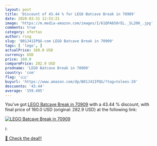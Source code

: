 ```yaml
---
layout: post
title: 'Discount of 43.44 % for LEGO Batcave Break in 70909'
date: 2020-03-31 12:53:21
image: 'https://m.media-amazon.com/images/I/61QPA8S0rEL._SL200_.jpg'
comments: true
category: ofertas
author: ring
slug: 'B01J41IPQG-com LEGO Batcave Break in 70909'
tags: [ 'lego', ]
actualPrice: 160.0 USD
currency: USD
price: 160.0
comparePrice: 282.9 USD
prodname: 'LEGO Batcave Break in 70909'
country: 'com'
flag: '🇺🇸'
buyurl: 'https://www.amazon.com/dp/B01J41IPQG/?tag=tolees-20'
descuento: '43.44'
average: '159.495'
---
```


You've got [LEGO Batcave Break in 70909](https://www.amazon.com/dp/B01J41IPQG/?tag=tolees-20) with a  43.44 % discount, with final price of 160.0 USD (original: 282.9 USD) at the following link:

[![LEGO Batcave Break in 70909](https://m.media-amazon.com/images/I/61QPA8S0rEL._SL200_.jpg)](https://www.amazon.com/dp/B01J41IPQG/?tag=tolees-20)

ℹ️:


[🛒 Check the deal!!](https://www.amazon.com/dp/B01J41IPQG/?tag=tolees-20)
